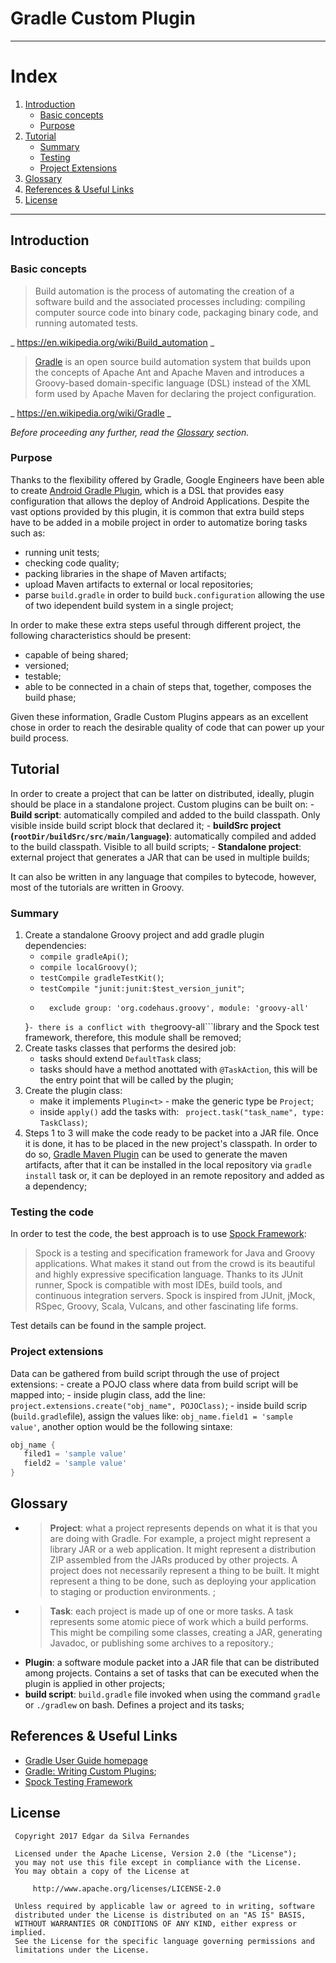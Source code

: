 # Gradle Custom Plugin
---
# Index
1. [Introduction](#introduction)
    * [Basic concepts](#basic-concepts)
    * [Purpose](#purpose)
3. [Tutorial](#tutorial)
    * [Summary]("summary)
    * [Testing](#testing)
    * [Project Extensions](#project-extensions)
2. [Glossary](#Glossary)
3. [References & Useful Links](#links)
4. [License](#license)

---

<a name="introduction"></a>

## Introduction

<a name="basic-concepts"></a>

### Basic concepts
> Build automation is the process of automating the creation of a software build and the associated processes including: compiling computer source code into binary code, packaging binary code, and running automated tests.

_ https://en.wikipedia.org/wiki/Build_automation _

> [Gradle](https://docs.gradle.org/current/userguide/userguide.html) is an open source build automation system that builds upon the concepts of Apache Ant and Apache Maven and introduces a Groovy-based domain-specific language (DSL) instead of the XML form used by Apache Maven for declaring the project configuration.

_ https://en.wikipedia.org/wiki/Gradle _

_Before proceeding any further, read the [Glossary](#glossary) section._

<a name="purpose"></a>

### Purpose
Thanks to the flexibility offered by Gradle, Google Engineers have been able to create [Android Gradle Plugin](http://google.github.io/android-gradle-dsl/current/index.html#N10009), which is a DSL that provides easy configuration that allows the deploy of Android Applications. Despite the vast options provided by this plugin, it is common that extra build steps have to be added in a mobile project in order to automatize boring tasks such as:
 - running unit tests;
 - checking code quality;
 - packing libraries in the shape of Maven artifacts;
 - upload Maven artifacts to external or local repositories;
 - parse ```build.gradle``` in order to build ```buck.configuration``` allowing the use of two idependent build system in a single project;

In order to make these extra steps useful through different project, the following characteristics should be present:
 - capable of being shared;
 - versioned;
 - testable;
 - able to be connected in a chain of steps that, together, composes the build phase;

Given these information, Gradle Custom Plugins appears as an excellent chose in order to reach the desirable quality of code that can power up your build process.

<a name="tutorial"></a>

## Tutorial
In order to create a project that can be latter on distributed, ideally, plugin should be place in a standalone project. Custom plugins can be built on:
    - **Build script**: automatically compiled and added to the build classpath. Only visible inside build script block that declared it;
    - **buildSrc project (```rootDir/buildSrc/src/main/language```)**: automatically compiled and added to the build classpath. Visible to all build scripts;
    - **Standalone project**: external project that generates a JAR that can be used in multiple builds;

It can also be written in any language that compiles to bytecode, however, most of the tutorials are written in Groovy.

<a name= "summary"></a>

### Summary

 1. Create a standalone Groovy project and add gradle plugin dependencies:
     - ```compile gradleApi()```;
     - ```compile localGroovy()```;
     - ```testCompile gradleTestKit()```;
     - ```testCompile "junit:junit:$test_version_junit"```;
     - ```testCompile ("org.spockframework:spock-core:$test_version_spock") {
         exclude group: 'org.codehaus.groovy', module: 'groovy-all'
     }``` - there is a conflict with the ```groovy-all```library and the Spock test framework, therefore, this module shall be removed;
 2. Create tasks classes that performs the desired job:
     - tasks should extend ```DefaultTask``` class;
     - tasks should have a method anottated with ```@TaskAction```, this will be the entry point that will be called by the plugin;
 3. Create the plugin class:
     - make it implements ```Plugin<t>``` - make the generic type be ```Project```;
     - inside ```apply()``` add the tasks with: ``` project.task("task_name", type: TaskClass)```;
 4. Steps 1 to 3 will make the code ready to be packet into a JAR file. Once it is done, it has to be placed in the new project's classpath. In order to do so, [Gradle Maven Plugin](https://docs.gradle.org/current/userguide/maven_plugin.html) can be used to generate the maven artifacts, after that it can be installed in the local repository via ```gradle install``` task or, it can be deployed in an remote repository and added as a dependency;

<a name="testing"></a>

### Testing the code
In order to test the code, the best approach is to use [Spock Framework](http://spockframework.org/spock/docs/1.1/index.html):

> Spock is a testing and specification framework for Java and Groovy applications. What makes it stand out from the crowd is its beautiful and highly expressive specification language. Thanks to its JUnit runner, Spock is compatible with most IDEs, build tools, and continuous integration servers. Spock is inspired from JUnit, jMock, RSpec, Groovy, Scala, Vulcans, and other fascinating life forms.

Test details can be found in the sample project.

<a name="project-extensions"></a>

### Project extensions
Data can be gathered from build script through the use of project extensions:
    - create a POJO class where data from build script will be mapped into;
    - inside plugin class, add the line: ```project.extensions.create("obj_name", POJOClass)```;
    - inside build scrip (```build.gradle```file), assign the values like: ```obj_name.field1 = 'sample value'```, another option would be the following sintaxe:

```Groovy
obj_name {
   filed1 = 'sample value'
   field2 = 'sample value'
}
```

<a name="Glossary"></a>

## Glossary
 - > **Project**: what a project represents depends on what it is that you are doing with Gradle. For example, a project might represent a library JAR or a web application. It might represent a distribution ZIP assembled from the JARs produced by other projects. A project does not necessarily represent a thing to be built. It might represent a thing to be done, such as deploying your application to staging or production environments. ;
 - > **Task**: each project is made up of one or more tasks. A task represents some atomic piece of work which a build performs. This might be compiling some classes, creating a JAR, generating Javadoc, or publishing some archives to a repository.;
 - **Plugin**: a software module packet into a JAR file that can be distributed among projects. Contains a set of tasks that can be executed when the plugin is applied in other projects;
 - **build script**: ```build.gradle``` file invoked when using the command ```gradle``` or ```./gradlew``` on bash. Defines a project and its tasks;

<a name="links"></a>

## References & Useful Links
 - [Gradle User Guide homepage](https://docs.gradle.org/current/userguide/userguide.html)
 - [Gradle: Writing Custom Plugins](https://docs.gradle.org/4.1/userguide/custom_plugins.html);
 - [Spock Testing Framework](http://spockframework.org/spock/docs/1.1/index.html)

<a name="license"></a>

## License
     Copyright 2017 Edgar da Silva Fernandes

     Licensed under the Apache License, Version 2.0 (the "License");
     you may not use this file except in compliance with the License.
     You may obtain a copy of the License at

         http://www.apache.org/licenses/LICENSE-2.0

     Unless required by applicable law or agreed to in writing, software
     distributed under the License is distributed on an "AS IS" BASIS,
     WITHOUT WARRANTIES OR CONDITIONS OF ANY KIND, either express or implied.
     See the License for the specific language governing permissions and
     limitations under the License.
